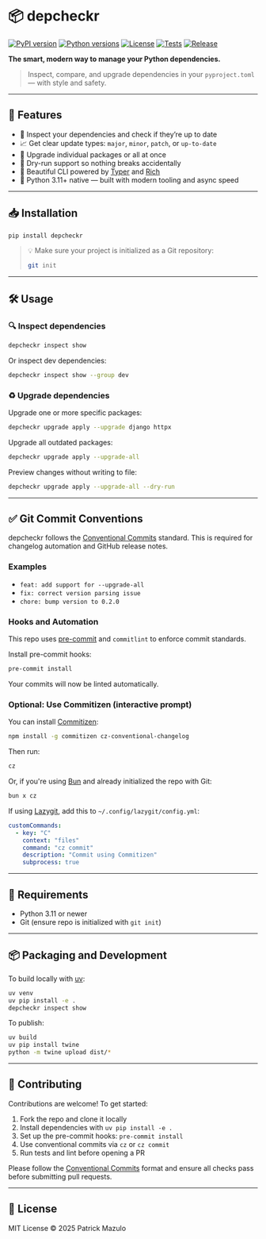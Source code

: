 # 📦 depcheckr

[![PyPI version](https://img.shields.io/pypi/v/depcheckr.svg)](https://pypi.org/project/depcheckr/)
[![Python versions](https://img.shields.io/pypi/pyversions/depcheckr.svg)](https://pypi.org/project/depcheckr/)
[![License](https://img.shields.io/github/license/ashenlabs/depcheckr)](https://github.com/ashenlabs/depcheckr/blob/main/LICENSE)
[![Tests](https://github.com/ashenlabs/depcheckr/actions/workflows/test.yml/badge.svg)](https://github.com/ashenlabs/depcheckr/actions/workflows/test.yml)
[![Release](https://github.com/ashenlabs/depcheckr/actions/workflows/release.yml/badge.svg)](https://github.com/ashenlabs/depcheckr/actions/workflows/release.yml)

**The smart, modern way to manage your Python dependencies.**

> Inspect, compare, and upgrade dependencies in your `pyproject.toml` — with style and safety.

---

## 🚀 Features

* 📖 Inspect your dependencies and check if they’re up to date
* 📈 Get clear update types: `major`, `minor`, `patch`, or `up-to-date`
* 🔁 Upgrade individual packages or all at once
* 🧪 Dry-run support so nothing breaks accidentally
* 💄 Beautiful CLI powered by [Typer](https://typer.tiangolo.com/) and [Rich](https://rich.readthedocs.io/)
* 🦄 Python 3.11+ native — built with modern tooling and async speed

---

## 📥 Installation

```bash
pip install depcheckr
```

> 💡 Make sure your project is initialized as a Git repository:
>
> ```bash
> git init
> ```

---

## 🛠 Usage

### 🔍 Inspect dependencies

```bash
depcheckr inspect show
```

Or inspect dev dependencies:

```bash
depcheckr inspect show --group dev
```

### ♻️ Upgrade dependencies

Upgrade one or more specific packages:

```bash
depcheckr upgrade apply --upgrade django httpx
```

Upgrade all outdated packages:

```bash
depcheckr upgrade apply --upgrade-all
```

Preview changes without writing to file:

```bash
depcheckr upgrade apply --upgrade-all --dry-run
```

---

## ✅ Git Commit Conventions

depcheckr follows the [Conventional Commits](https://www.conventionalcommits.org/) standard. This is required for changelog automation and GitHub release notes.

### Examples

* `feat: add support for --upgrade-all`
* `fix: correct version parsing issue`
* `chore: bump version to 0.2.0`

### Hooks and Automation

This repo uses [pre-commit](https://pre-commit.com/) and `commitlint` to enforce commit standards.

Install pre-commit hooks:

```bash
pre-commit install
```

Your commits will now be linted automatically.

### Optional: Use Commitizen (interactive prompt)

You can install [Commitizen](https://commitizen-tools.github.io/commitizen/):

```bash
npm install -g commitizen cz-conventional-changelog
```

Then run:

```bash
cz
```

Or, if you're using [Bun](https://bun.sh) and already initialized the repo with Git:

```bash
bun x cz
```

If using [Lazygit](https://github.com/jesseduffield/lazygit), add this to `~/.config/lazygit/config.yml`:

```yaml
customCommands:
  - key: "C"
    context: "files"
    command: "cz commit"
    description: "Commit using Commitizen"
    subprocess: true
```

---

## 🧪 Requirements

* Python 3.11 or newer
* Git (ensure repo is initialized with `git init`)

---

## 📦 Packaging and Development

To build locally with [uv](https://github.com/astral-sh/uv):

```bash
uv venv
uv pip install -e .
depcheckr inspect show
```

To publish:

```bash
uv build
uv pip install twine
python -m twine upload dist/*
```

---

## 🤝 Contributing

Contributions are welcome! To get started:

1. Fork the repo and clone it locally
2. Install dependencies with `uv pip install -e .`
3. Set up the pre-commit hooks: `pre-commit install`
4. Use conventional commits via `cz` or `cz commit`
5. Run tests and lint before opening a PR

Please follow the [Conventional Commits](https://www.conventionalcommits.org/) format and ensure all checks pass before submitting pull requests.

---

## 🪪 License

MIT License © 2025 Patrick Mazulo
